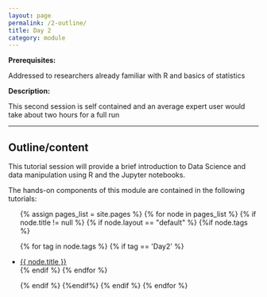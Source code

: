 ```yaml
---
layout: page
permalink: /2-outline/
title: Day 2
category: module
---
```


**Prerequisites:**

Addressed to researchers already familiar with R and basics of statistics

**Description:**

This second session is self contained and an average expert user would take about two hours for a full run

---

## Outline/content
This tutorial session will provide a brief introduction to Data Science and data manipulation using R and the Jupyter notebooks.

The hands-on components of this module are contained in the following tutorials:

<ul >
{% assign pages_list = site.pages %}
{% for node in pages_list %}
{% if node.title != null %}
{% if node.layout == "default" %}
{%if node.tags %}

{% for tag in node.tags %}
{% if tag == 'Day2' %}
<!-- Note you need to prepend the site.baseurl always-->
<li><a href="{{site.baseurl}}{{ node.url }}">{{ node.title }}</a>
</li>
{% endif %}
{% endfor %}

{% endif %}
{%endif%}
{% endif %}
{% endfor %}
</ul>


<a href="{{site.url}}{{site.baseurl}}/index.html" class="float">
<i class="fa fa-home my-float"></i>
</a>
